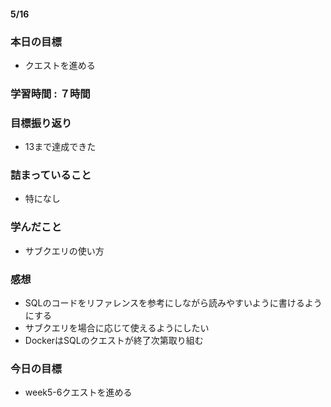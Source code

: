 #### 5/16
### 本日の目標
- クエストを進める
### 学習時間 : ７時間
### 目標振り返り
- 13まで達成できた
### 詰まっていること
- 特になし
### 学んだこと
- サブクエリの使い方
### 感想
- SQLのコードをリファレンスを参考にしながら読みやすいように書けるようにする
- サブクエリを場合に応じて使えるようにしたい
- DockerはSQLのクエストが終了次第取り組む
### 今日の目標
- week5-6クエストを進める

